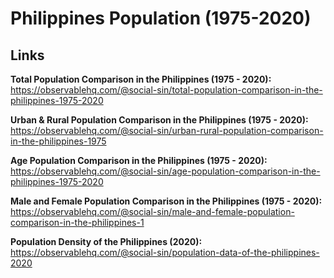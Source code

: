 # Philippines Population (1975-2020)

## Links

**Total Population Comparison in the Philippines (1975 - 2020):** https://observablehq.com/@social-sin/total-population-comparison-in-the-philippines-1975-2020

**Urban & Rural Population Comparison in the Philippines (1975 - 2020):** https://observablehq.com/@social-sin/urban-rural-population-comparison-in-the-philippines-1975

**Age Population Comparison in the Philippines (1975 - 2020):** https://observablehq.com/@social-sin/age-population-comparison-in-the-philippines-1975-2020

**Male and Female Population Comparison in the Philippines (1975 - 2020):** https://observablehq.com/@social-sin/male-and-female-population-comparison-in-the-philippines-1

**Population Density of the Philippines (2020):** https://observablehq.com/@social-sin/population-data-of-the-philippines-2020

